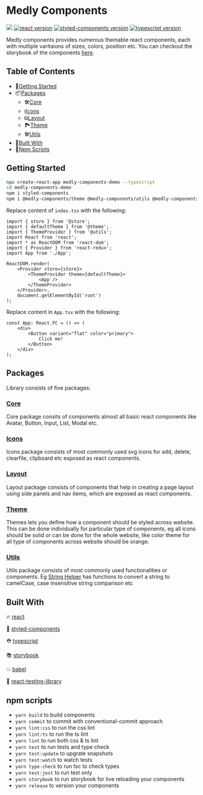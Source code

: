 # Medly Components

![](https://github.com/medly/medly-components/workflows/.github/workflows/test.yml/badge.svg)
[![react version](https://img.shields.io/badge/react-%5E16.8.6-blue)](https://www.npmjs.org/package/react)
[![styled-components version](https://img.shields.io/badge/styled--components-%5E4.2.0-blue)](https://www.npmjs.com/package/styled-components)
[![typescript version](https://img.shields.io/badge/types-TypeScript-blue?style=flat-square)](https://www.npmjs.com/package/typescript)

Medly components provides numerous themable react components, each with multiple varitaions of sizes, colors, position etc. You can checkout the storybook of the components [here](https://medly.github.io/medly-components).

## Table of Contents

-   🚀[Getting Started](#getting-started)
-   📦[Packages](#packages)
    -   🛠[Core](#core)
    -   ℹ[Icons](#icons)
    -   ⧉[Layout](#layout)
    -   🏞[Theme](#theme)
    -   🛠[Utils](#utils)
-   📜[Built With](#built-with)
-   📝[Npm Scripts](#npm-scripts)

## Getting Started

```sh
npx create-react-app medly-components-demo --typescript
cd medly-components-demo
npm i styled-components
npm i @medly-components/theme @medly-components/utils @medly-components/icons @medly-components/core @medly-components/layout @medly-components/loaders
```

Replace content of `index.tsx` with the following:

```tsx
import { store } from '@store';
import { defaultTheme } from '@theme';
import { ThemeProvider } from '@utils';
import React from 'react';
import * as ReactDOM from 'react-dom';
import { Provider } from 'react-redux';
import App from './App';

ReactDOM.render(
    <Provider store={store}>
        <ThemeProvider theme={defaultTheme}>
            <App />
        </ThemeProvider>
    </Provider>,
    document.getElementById('root')
);
```

Replace content in `App.tsx` with the following:

```tsx
const App: React.FC = () => (
    <div>
        <Button variant="flat" color="primary">
            Click me!
        </Button>
    </div>
);
```

## Packages

Library consists of five packages:

### [Core](https://github.com/medly/medly-components/tree/master/packages/core)

Core package consits of components almost all basic react components like Avatar, Button, Input, List, Modal etc.

### [Icons](https://github.com/medly/medly-components/tree/master/packages/icons)

Icons package consists of most commonly used svg icons for add, delete, clearfile, clipboard etc exposed as react components.

### [Layout](https://github.com/medly/medly-components/tree/master/packages/layout)

Layout package consists of components that help in creating a page layout using side panels and nav items, which are exposed as react components.

### [Theme](https://github.com/medly/medly-components/tree/master/packages/theme)

Themes lets you define how a component should be styled across website. This can be done individually for particular type of components, eg all icons should be solid or can be done for the whole website, like color theme for all type of components across website should be orange.

### [Utils](https://github.com/medly/medly-components/tree/master/packages/utils)

Utils package consists of most commonly used functionalities or components. Eg [String Helper](https://github.com/medly/medly-components/tree/master/packages/utils/src/stringHelpers.ts) has functions to convert a string to camelCase, case insensitive string comparison etc

## Built With

🔥 [react](https://github.com/facebook/react)

💅 [styled-components](https://www.styled-components.com)

⛑ [typescript](https://www.typescriptlang.org/)

📚 [storybook](https://storybook.js.org/)

💥 [babel](https://babeljs.io/)

🐐 [react-testing-library](https://github.com/kentcdodds/react-testing-library)

## npm scripts

-   `yarn build` to build components
-   `yarn commit` to commit with conventional-commit approach
-   `yarn lint:css` to run the css lint
-   `yarn lint:ts` to run the ts lint
-   `yarn lint` to run both css & ts lint
-   `yarn test` to run tests and type check
-   `yarn test:update` to upgrate snapshots
-   `yarn test:watch` to watch tests
-   `yarn type-check` to run tsc to check types
-   `yarn test:jest` to run test only
-   `yarn storybook` to run storybook for live reloading your components
-   `yarn release` to version your components
